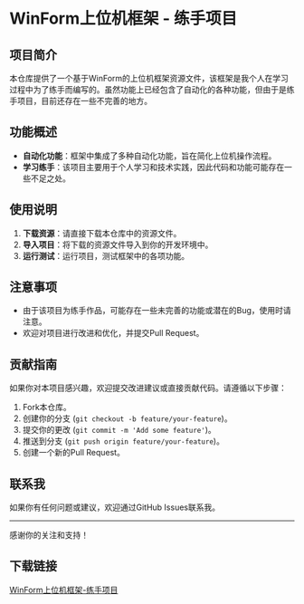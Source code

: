 # WinForm上位机框架 - 练手项目

## 项目简介

本仓库提供了一个基于WinForm的上位机框架资源文件，该框架是我个人在学习过程中为了练手而编写的。虽然功能上已经包含了自动化的各种功能，但由于是练手项目，目前还存在一些不完善的地方。

## 功能概述

- **自动化功能**：框架中集成了多种自动化功能，旨在简化上位机操作流程。
- **学习练手**：该项目主要用于个人学习和技术实践，因此代码和功能可能存在一些不足之处。

## 使用说明

1. **下载资源**：请直接下载本仓库中的资源文件。
2. **导入项目**：将下载的资源文件导入到你的开发环境中。
3. **运行测试**：运行项目，测试框架中的各项功能。

## 注意事项

- 由于该项目为练手作品，可能存在一些未完善的功能或潜在的Bug，使用时请注意。
- 欢迎对项目进行改进和优化，并提交Pull Request。

## 贡献指南

如果你对本项目感兴趣，欢迎提交改进建议或直接贡献代码。请遵循以下步骤：

1. Fork本仓库。
2. 创建你的分支 (`git checkout -b feature/your-feature`)。
3. 提交你的更改 (`git commit -m 'Add some feature'`)。
4. 推送到分支 (`git push origin feature/your-feature`)。
5. 创建一个新的Pull Request。

## 联系我

如果你有任何问题或建议，欢迎通过GitHub Issues联系我。

---

感谢你的关注和支持！

## 下载链接

[WinForm上位机框架-练手项目](https://pan.quark.cn/s/f9a4d1701cb3)